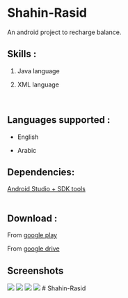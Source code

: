 # Shahin-Rasid
An android project to recharge balance. 


## Skills : 

1. Java language<br />

2. XML language<br />

<br />


## Languages supported :

- English<br />

- Arabic<br />


## Dependencies:

[Android Studio + SDK tools](https://developer.android.com/studio/)<br />
<br />


## Download : 

From [google play](https://play.google.com/store/apps/details?id=com.kh09909.shahinrasid)<br />

From [google drive](https://drive.google.com/open?id=160rGtEBj-TkNUI0VoH5QVkd8ARB_b4ov)<br />


## Screenshots

<img src="/screenshots/1.jpg">

<img src="/screenshots/2.jpg">

<img src="/screenshots/3.jpg">

<img src="/screenshots/4.jpg">
# Shahin-Rasid

